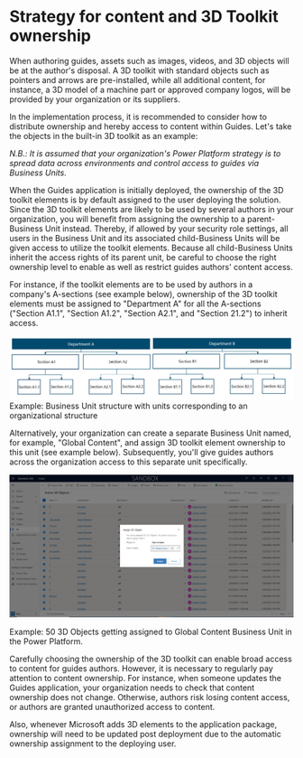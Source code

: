 ﻿---
title: 
description: 
ms.date: 03/09/2023
ms.topic: 
ms.service: 
author: 
ms.author: 
manager: 
---

# Strategy for content and 3D Toolkit ownership 

When authoring guides, assets such as images, videos, and 3D objects will be at the author's disposal. A 3D toolkit with standard objects such as pointers and arrows are pre-installed, while all additional content, for instance, a 3D model of a machine part or approved company logos, will be provided by your organization or its suppliers.

In the implementation process, it is recommended to consider how to distribute ownership and hereby access to content within Guides. Let's take the objects in the built-in 3D toolkit as an example:

*N.B.: It is assumed that your organization's Power Platform strategy is to spread data across environments and control access to guides via Business Units.*

When the Guides application is initially deployed, the ownership of the 3D toolkit elements is by default assigned to the user deploying the solution. Since the 3D toolkit elements are likely to be used by several authors in your organization, you will benefit from assigning the ownership to a parent-Business Unit instead. Thereby, if allowed by your security role settings, all users in the Business Unit and its associated child-Business Units will be given access to utilize the toolkit elements. Because all child-Business Units inherit the access rights of its parent unit, be careful to choose the right ownership level to enable as well as restrict guides authors' content access.  
  
For instance, if the toolkit elements are to be used by authors in a company's A-sections (see example below), ownership of the 3D toolkit elements must be assigned to "Department A" for all the A-sections ("Section A1.1", "Section A1.2", "Section A2.1", and "Section 21.2") to inherit access.

![](media/image8.png)  
Example: Business Unit structure with units corresponding to an organizational structure

Alternatively, your organization can create a separate Business Unit named, for example, "Global Content", and assign 3D toolkit element ownership to this unit (see example below). Subsequently, you'll give guides authors across the organization access to this separate unit specifically.

![](media/image9.png)

Example: 50 3D Objects getting assigned to Global Content Business Unit in the Power Platform.

Carefully choosing the ownership of the 3D toolkit can enable broad access to content for guides authors. However, it is necessary to regularly pay attention to content ownership. For instance, when someone updates the Guides application, your organization needs to check that content ownership does not change. Otherwise, authors risk losing content access, or authors are granted unauthorized access to content.

Also, whenever Microsoft adds 3D elements to the application package, ownership will need to be updated post deployment due to the automatic ownership assignment to the deploying user.


